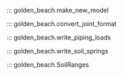 ::: golden_beach.make_new_model

::: golden_beach.convert_joint_format

::: golden_beach.write_piping_loads

::: golden_beach.write_soil_springs

::: golden_beach.SoilRanges
